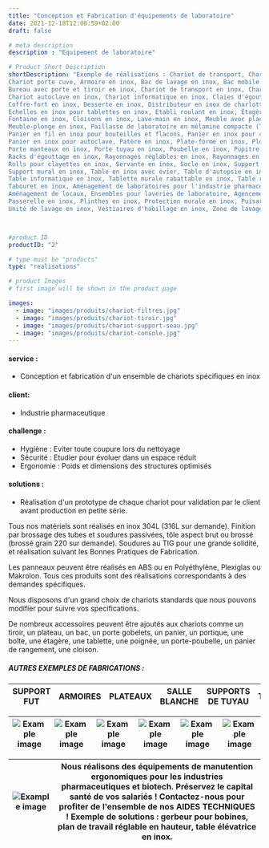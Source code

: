 ```yaml
---
title: "Conception et Fabrication d'équipements de laboratoire"
date: 2021-12-18T12:08:59+02:00
draft: false

# meta description
description : "Equipement de laboratoire"

# Product Short Description
shortDescription: "Exemple de réalisations : Chariot de transport, Chariot informatique,
Chariot porte cuve, Armoire en inox, Bac de lavage en inox, Bac mobile en inox, Bac de trempage en inox, Banc en inox,
Bureau avec porte et tiroir en inox, Chariot de transport en inox, Chariot de manutention en inox, Chariot de distribution en inox, Chariot de nettoyage en inox, Chariots plate-forme en inox,
Chariot autoclave en inox, Chariot informatique en inox, Claies d'égouttage en inox,
Coffre-fort en inox, Desserte en inox, Distributeur en inox de charlottes ou de lingettes,
Echelles en inox pour tablettes en inox, Etabli roulant en inox, Étagères en inox, Evier en inox,
Fontaine en inox, Cloisons en inox, Lave-main en inox, Meuble avec placards et tiroirs en inox,
Meuble-plonge en inox, Paillasse de laboratoire en mélamine compacte (Trespa), Paillasse en inox,
Panier en fil en inox pour bouteilles et flacons, Panier en inox pour cuve ultra-sons,
Panier en inox pour autoclave, Patère en inox, Plate-forme en inox, Plonge en inox,
Porte manteaux en inox, Porte tuyau en inox, Poubelle en inox, Pupitre en inox, Racks en inox,
Racks d'égouttage en inox, Rayonnages réglables en inox, Rayonnages en inox pour paniers en fil,
Rolls pour clayettes en inox, Servante en inox, Socle en inox, Support bottes en inox pour laverie,
Support mural en inox, Table en inox avec évier, Table d'autopsie en inox, Table élévatrice en inox, Table de pesée en inox, Table de travail en inox,
Table informatique en inox, Tablette murale rabattable en inox, Table roulante en inox,
Tabouret en inox, Aménagement de laboratoires pour l'industrie pharmaceutique,
Aménagement de locaux, Ensembles pour laveries de laboratoire, Agencement de locaux, Butoirs en inox, Caillebotis en inox, Caniveaux en inox, Escalier en inox, Estrade en inox, Garde-corps en inox,
Passerelle en inox, Plinthes en inox, Protection murale en inox, Puisard en inox, Rambarde en inox, 
Unité de lavage en inox, Vestiaires d'habillage en inox, Zone de lavage en inox, Zone de pesée en inox"



#product ID
productID: "2"

# type must be "products"
type: "realisations"

# product Images
# first image will be shown in the product page

images:
  - image: "images/produits/chariot-filtres.jpg"
  - image: "images/produits/chariot-tiroir.jpg"
  - image: "images/produits/chariot-support-seau.jpg"
  - image: "images/produits/chariot-console.jpg" 
---
```


#### service :
* Conception et fabrication d'un ensemble de chariots spécifiques en inox
#### client: 
* Industrie pharmaceutique 
#### challenge :
* Hygiène : Eviter toute coupure lors du nettoyage 
* Sécurité : Etudier pour évoluer dans un espace réduit 
* Ergonomie : Poids et dimensions des structures optimisés
  
#### solutions : 
* Réalisation d'un prototype de chaque chariot pour validation par le client avant production en petite série.

Tous nos matériels sont réalisés en inox 304L (316L sur demande). Finition par brossage des tubes et soudures passivées, tôle aspect brut ou brossé (brossé grain 220 sur demande).
Soudures au TIG pour une grande solidité, et réalisation suivant les Bonnes Pratiques de Fabrication.

Les panneaux peuvent être réalisés en ABS ou en Polyéthylène, Plexiglas ou Makrolon. Tous ces produits sont des réalisations correspondants à des demandes spécifiques.

Nous disposons d'un grand choix de chariots standards que nous pouvons modifier pour suivre vos specifications.

De nombreux accessoires peuvent être ajoutés aux chariots comme un tiroir, un plateau, un bac, un porte gobelets, un panier, un portique, une boîte, une étagère, une tablette, une poignée, un porte-poubelle, un panier de rangement, une cloison.  

##### AUTRES EXEMPLES DE FABRICATIONS :

|SUPPORT FUT|ARMOIRES|PLATEAUX|SALLE BLANCHE|SUPPORTS DE TUYAU|TABLES|
|---|---|---|---|---|---|

|![Example image](/images/produits/support-fut.jpg)|![Example image](/images/produits/armoire-de-rangement.jpg)|![Example image](/images/produits/plateau.jpg)|![Example image](/images/produits/salle-blanche.jpg)|![Example image](/images/produits/support-tuyau.jpg)|![Example image](/images/produits/table.jpg)|
|---|---|---|---|---|---|

|![Example image](/images/produits/gerbeur.png)|Nous réalisons des équipements de manutention ergonomiques pour les industries pharmaceutiques et biotech. Préservez le capital santé de vos salariés ! Contactez-nous pour profiter de l'ensemble de nos AIDES TECHNIQUES ! Exemple de solutions : gerbeur pour bobines, plan de travail réglable en hauteur, table élévatrice en inox. | 
|---|---|